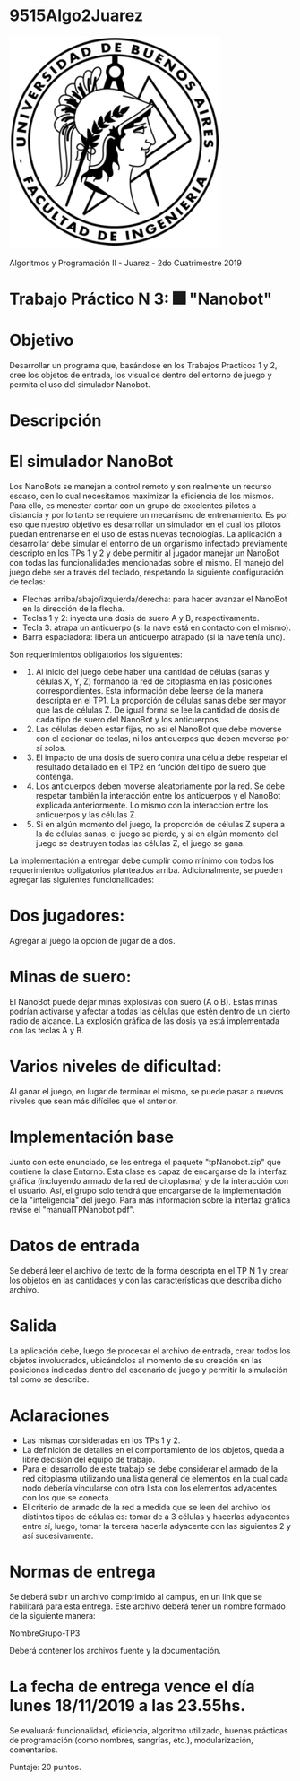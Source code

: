 # 9515Algo2Juarez

![FIUBA](https://raw.githubusercontent.com/joel-perez/9515Algo2Juarez/master/img/logo_fiuba.png)

Algoritmos y Programación II - Juarez - 2do Cuatrimestre 2019

# Trabajo Práctico N 3: :fireworks: "Nanobot"

# Objetivo

Desarrollar un programa que, basándose en los Trabajos Practicos 1 y 2, cree los objetos de entrada, los visualice dentro del entorno de juego y permita el uso del simulador Nanobot.

# Descripción

# El simulador NanoBot

Los NanoBots se manejan a control remoto y son realmente un recurso escaso, con lo cual necesitamos maximizar la eficiencia de los mismos. Para ello, es menester contar con un grupo de excelentes pilotos a distancia y por lo tanto se requiere un mecanismo de entrenamiento. Es por eso que nuestro objetivo es desarrollar un simulador en el cual los pilotos puedan entrenarse en el uso de estas nuevas tecnologías. La aplicación a desarrollar debe simular el entorno de un organismo infectado previamente descripto en los TPs 1 y 2 y debe permitir al jugador manejar un NanoBot con todas las funcionalidades mencionadas sobre el mismo. El manejo del juego debe ser a través del teclado, respetando la siguiente configuración de teclas:

- Flechas arriba/abajo/izquierda/derecha: para hacer avanzar el NanoBot en la dirección de la flecha.
- Teclas 1 y 2: inyecta una dosis de suero A y B, respectivamente.
- Tecla 3: atrapa un anticuerpo (si la nave está en contacto con el mismo).
- Barra espaciadora: libera un anticuerpo atrapado (si la nave tenía uno).

Son requerimientos obligatorios los siguientes:
- 1) Al inicio del juego debe haber una cantidad de células (sanas y células X, Y, Z) formando la red de citoplasma en las posiciones correspondientes. Esta información debe leerse de la manera descripta en el TP1. La proporción de células sanas debe ser mayor que las de células Z. De igual forma se lee la cantidad de dosis de cada tipo de suero del NanoBot y los anticuerpos.
- 2) Las células deben estar fijas, no así el NanoBot que debe moverse con el accionar de teclas, ni los anticuerpos que deben moverse por sí solos.
- 3) El impacto de una dosis de suero contra una célula debe respetar el resultado detallado en el TP2 en función del tipo de suero que contenga.
- 4) Los anticuerpos deben moverse aleatoriamente por la red. Se debe respetar también la interacción entre los anticuerpos y el NanoBot explicada anteriormente. Lo mismo con la interacción entre los anticuerpos y las células Z.
- 5) Si en algún momento del juego, la proporción de células Z supera a la de células sanas, el juego se pierde, y si en algún momento del juego se destruyen todas las células Z, el juego se gana.

La implementación a entregar debe cumplir como mínimo con todos los requerimientos obligatorios planteados arriba. Adicionalmente, se pueden agregar las siguientes funcionalidades:

# Dos jugadores:

Agregar al juego la opción de jugar de a dos.

# Minas de suero:

El NanoBot puede dejar minas explosivas con suero (A o B). Estas minas podrían activarse y afectar a todas las células que estén dentro de un cierto radio de alcance. La explosión gráfica de las dosis ya está implementada con las teclas A y B.

# Varios niveles de dificultad:

Al ganar el juego, en lugar de terminar el mismo, se puede pasar a nuevos niveles que sean más difíciles que el anterior.

# Implementación base

Junto con este enunciado, se les entrega el paquete "tpNanobot.zip" que contiene la clase Entorno. Esta clase es capaz de encargarse de la interfaz gráfica (incluyendo armado de la red de citoplasma) y de la interacción con el usuario. Así, el grupo solo tendrá que encargarse de la implementación de la "inteligencia" del juego. Para más información sobre la interfaz gráfica revise el "manualTPNanobot.pdf".

# Datos de entrada

Se deberá leer el archivo de texto de la forma descripta en el TP N 1 y crear los objetos en las cantidades y con las características que describa dicho archivo.

# Salida

La aplicación debe, luego de procesar el archivo de entrada, crear todos los objetos involucrados, ubicándolos al momento de su creación en las posiciones indicadas dentro del escenario de juego y permitir la simulación tal como se describe.

# Aclaraciones
- Las mismas consideradas en los TPs 1 y 2.
- La definición de detalles en el comportamiento de los objetos, queda a libre decisión del equipo de trabajo.
- Para el desarrollo de este trabajo se debe considerar el armado de la red citoplasma utilizando una lista general de elementos en la cual cada nodo debería vincularse con otra lista con los elementos adyacentes con los que se conecta.
- El criterio de armado de la red a medida que se leen del archivo los distintos tipos de células es: tomar de a 3 células y hacerlas adyacentes entre sí, luego, tomar la tercera hacerla adyacente con las siguientes 2 y así sucesivamente.

# Normas de entrega

Se deberá subir un archivo comprimido al campus, en un link que se habilitará para esta entrega. Este archivo deberá tener un nombre formado de la siguiente manera:

NombreGrupo-TP3

Deberá contener los archivos fuente y la documentación.

# La fecha de entrega vence el día lunes 18/11/2019 a las 23.55hs.

Se evaluará: funcionalidad, eficiencia, algoritmo utilizado, buenas prácticas de programación (como nombres, sangrías, etc.), modularización, comentarios.

Puntaje: 20 puntos.